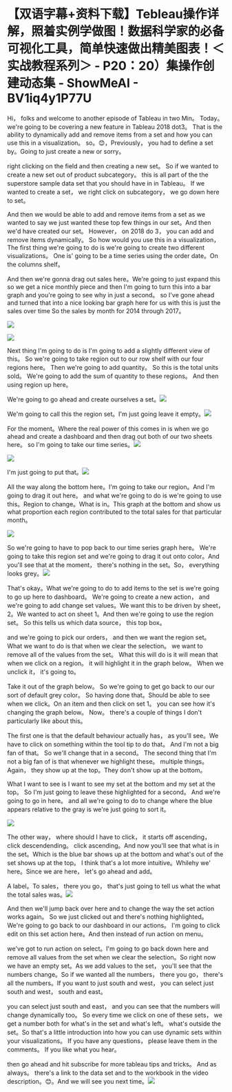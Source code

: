 # 【双语字幕+资料下载】Tebleau操作详解，照着实例学做图！数据科学家的必备可视化工具，简单快速做出精美图表！＜实战教程系列＞ - P20：20）集操作创建动态集 - ShowMeAI - BV1iq4y1P77U

Hi， folks and welcome to another episode of Tableau in two Min。 Today。 we're going to be covering a new feature in Tableau 2018 dot3。 That is the ability to dynamically add and remove items from a set and how you can use this in a visualization。 so。😊，Previously， you had to define a set by。Going to just create a new or sorry。

 right clicking on the field and then creating a new set。 So if we wanted to create a new set out of product subcategory。 this is all part of the the superstore sample data set that you should have in in Tableau。 If we wanted to create a set， we right click on subcategory， we go down here to set。

And then we would be able to add and remove items from a set as we wanted to say we just wanted these top few things in our set。And then we'd have created our set。 However， on 2018 do 3， you can add and remove items dynamically。 So how would you use this in a visualization， The first thing we're going to do is we're going to create two different visualizations。 One is' going to be a time series using the order date。On the columns shelf。

 And then we're gonna drag out sales here。We're going to just expand this so we get a nice monthly piece and then I'm going to turn this into a bar graph and you're going to see why in just a second。 so I've gone ahead and turned that into a nice looking bar graph here for us with this is just the sales over time So the sales by month for 2014 through 2017。



![](img/c660288f823b354a4d97abda345ebc10_1.png)

![](img/c660288f823b354a4d97abda345ebc10_2.png)

Next thing I'm going to do is I'm going to add a slightly different view of this。 So we're going to take region out to our row shelf with our four regions here。 Then we're going to add quantity。 So this is the total units sold。 We're going to add the sum of quantity to these regions。 And then using region up here。

 We're going to go ahead and create ourselves a set。![](img/c660288f823b354a4d97abda345ebc10_4.png)

We'm going to call this the region set。I'm just going leave it empty。![](img/c660288f823b354a4d97abda345ebc10_6.png)

For the moment。Where the real power of this comes in is when we go ahead and create a dashboard and then drag out both of our two sheets here。 so I'm going to take our time series。![](img/c660288f823b354a4d97abda345ebc10_8.png)

![](img/c660288f823b354a4d97abda345ebc10_9.png)

I'm just going to put that。![](img/c660288f823b354a4d97abda345ebc10_11.png)

All the way along the bottom here。I'm going to take our region。And I'm going to drag it out here。 and what we're going to do is we're going to use this。Region to change。What is in。This graph at the bottom and show us what proportion each region contributed to the total sales for that particular month。

![](img/c660288f823b354a4d97abda345ebc10_13.png)

So we're going to have to pop back to our time series graph here。 We're going to take this region set and we're going to drag it out onto color。And you'll see that at the moment， there's nothing in the set。So， everything looks grey。![](img/c660288f823b354a4d97abda345ebc10_15.png)

That's okay。What we're going to do to add items to the set is we're going to go up here to dashboard。 We're going to create a new action， and we're going to add change set values。We want this to be driven by sheet，2。We wanted to act on sheet 1。And then we're going to use the region set。 So this tells us which data source， this top box。

 and we're going to pick our orders， and then we want the region set。What we want to do is that when we clear the selection。 we want to remove all of the values from the set。 What this will do is it will mean that when we click on a region。 it will highlight it in the graph below。 When we unclick it， it's going to。

Take it out of the graph below。 So we're going to get go back to our our sort of default grey color。 So having done that。Should be able to see when we click。On an item and then click on set 1。 you can see how it's changing the graph below。 Now。 there's a couple of things I don't particularly like about this。

 The first one is that the default behaviour actually has， as you'll see。We have to click on something within the tool tip to do that。 And I'm not a big fan of that。 So we'll change that in a second。 The second thing that I'm not a big fan of is that whenever we highlight these。 multiple things。Again， they show up at the top。They don't show up at the bottom。

 What I want to see is I want to see my set at the bottom and my set at the top。 So I'm just going to leave these highlighted for a second。 And we're going to go in here。 and all we're going to do to change where the blue appears relative to the gray is we're just going to sort it。

![](img/c660288f823b354a4d97abda345ebc10_17.png)

The other way， where should I have to click， it starts off ascending， click descendending。 click ascending。And now you'll see that what is in the set。Which is the blue bar shows up at the bottom and what's out of the set shows up at the top。 I think that's a lot more intuitive。Whilehy we' here。Since we are here， let's go ahead and add。

A label。To sales， there you go， that's just going to tell us what the what the total sales was。![](img/c660288f823b354a4d97abda345ebc10_19.png)

And then we'll jump back over here and to change the way the set action works again。 So we just clicked out and there's nothing highlighted。 We're going to go back to our dashboard in our actions。 I'm going to click edit on this set action here。And then instead of run action on menu。

 we've got to run action on select。I'm going to go back down here and remove all values from the set when we clear the selection。So right now we have an empty set。As we add values to the set， you'll see that the numbers change。So if we wanted all the numbers， there you go， there's all the numbers。If you want to just south and west， you can select just south and west， south and east。

 you can select just south and east， and you can see that the numbers will change dynamically too。 So every time we click on one of these sets， we get a number both for what's in the set and what's left。 what's outside the set。So that's a little introduction into how you can use dynamic sets within your visualizations。 If you have any questions， please leave them in the comments。 If you like what you hear。

 then go ahead and hit subscribe for more tableau tips and tricks。 And as always。 there's a link to the data set and to the workbook in the video description。😊。And we will see you next time。![](img/c660288f823b354a4d97abda345ebc10_21.png)